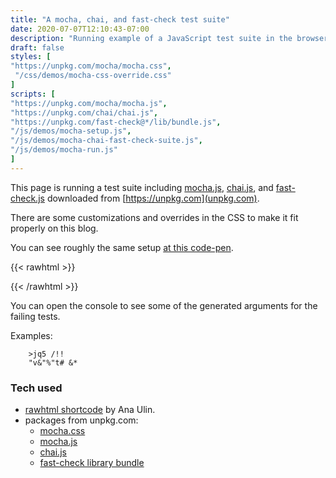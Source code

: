 ```yaml
---
title: "A mocha, chai, and fast-check test suite"
date: 2020-07-07T12:10:43-07:00
description: "Running example of a JavaScript test suite in the browser, using mocha, chai, and fast-check testing libraries"
draft: false
styles: [
"https://unpkg.com/mocha/mocha.css",
 "/css/demos/mocha-css-override.css"
]
scripts: [
"https://unpkg.com/mocha/mocha.js",
"https://unpkg.com/chai/chai.js",
"https://unpkg.com/fast-check@*/lib/bundle.js",
"/js/demos/mocha-setup.js",
"/js/demos/mocha-chai-fast-check-suite.js",
"/js/demos/mocha-run.js"
]
---
```


This page is running a test suite including [mocha.js](https://mochajs.org/), [chai.js](https://www.chaijs.com/), and [fast-check.js](https://github.com/dubzzz/fast-check/) downloaded from [https://unpkg.com](unpkg.com).

There are some customizations and overrides in the CSS to make it fit properly on this blog.

You can see roughly the same setup [at this code-pen](https://codepen.io/dfkaye/pen/XWXgQxZ).

{{< rawhtml >}}
<div id="fixture"></div>
<div id="mocha"></div>
{{< /rawhtml >}}

You can open the console to see some of the generated arguments for the failing tests.

Examples:

		>jq5 /!!
		"v&"%"t# &*


### Tech used

* [rawhtml shortcode](https://anaulin.org/blog/hugo-raw-html-shortcode/) by Ana Ulin.
* packages from unpkg.com:
	* [mocha.css](https://unpkg.com/mocha/mocha.css)
	* [mocha.js](https://unpkg.com/mocha/mocha.js)
	* [chai.js](https://unpkg.com/chai/chai.js)
	* [fast-check library bundle](https://unpkg.com/fast-check@*/lib/bundle.js)

